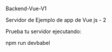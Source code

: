 Backend-Vue-V1

Servidor de Ejemplo de app de Vue js - 2

Prueba tu servidor ejecutando:

npm run devbabel